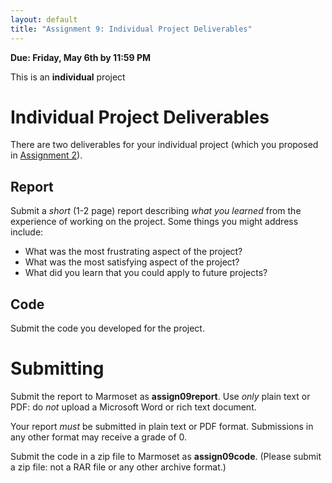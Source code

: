 ```yaml
---
layout: default
title: "Assignment 9: Individual Project Deliverables"
---
```


**Due: Friday, May 6th by 11:59 PM**

This is an **individual** project

# Individual Project Deliverables

There are two deliverables for your individual project (which you proposed in [Assignment 2](assign02.html)).

## Report

Submit a *short* (1-2 page) report describing *what you learned* from the experience of working on the project.  Some things you might address include:

* What was the most frustrating aspect of the project?
* What was the most satisfying aspect of the project?
* What did you learn that you could apply to future projects?

## Code

Submit the code you developed for the project.

# Submitting

Submit the report to Marmoset as **assign09report**.  Use *only* plain text or PDF: do *not* upload a Microsoft Word or rich text document.

<div class="callout">
Your report <em>must</em> be submitted in plain text or PDF format.  Submissions in any other format may receive a grade of 0.
</div>

Submit the code in a zip file to Marmoset as **assign09code**.  (Please submit a zip file: not a RAR file or any other archive format.)
